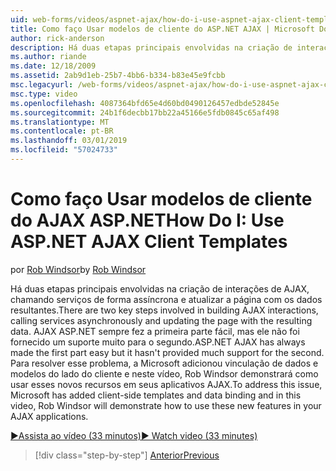 ```yaml
---
uid: web-forms/videos/aspnet-ajax/how-do-i-use-aspnet-ajax-client-templates
title: Como faço Usar modelos de cliente do ASP.NET AJAX | Microsoft Docs
author: rick-anderson
description: Há duas etapas principais envolvidas na criação de interações de AJAX, chamando serviços de forma assíncrona e atualizar a página com os dados resultantes. H do AJAX ASP.NET...
ms.author: riande
ms.date: 12/18/2009
ms.assetid: 2ab9d1eb-25b7-4bb6-b334-b83e45e9fcbb
msc.legacyurl: /web-forms/videos/aspnet-ajax/how-do-i-use-aspnet-ajax-client-templates
msc.type: video
ms.openlocfilehash: 4087364bfd65e4d60bd0490126457edbde52845e
ms.sourcegitcommit: 24b1f6decbb17bb22a45166e5fdb0845c65af498
ms.translationtype: MT
ms.contentlocale: pt-BR
ms.lasthandoff: 03/01/2019
ms.locfileid: "57024733"
---
```

<a name="how-do-i-use-aspnet-ajax-client-templates"></a><span data-ttu-id="bf179-104">Como faço Usar modelos de cliente do AJAX ASP.NET</span><span class="sxs-lookup"><span data-stu-id="bf179-104">How Do I: Use ASP.NET AJAX Client Templates</span></span>
====================
<span data-ttu-id="bf179-105">por [Rob Windsor](https://twitter.com/robwindsor)</span><span class="sxs-lookup"><span data-stu-id="bf179-105">by [Rob Windsor](https://twitter.com/robwindsor)</span></span>

<span data-ttu-id="bf179-106">Há duas etapas principais envolvidas na criação de interações de AJAX, chamando serviços de forma assíncrona e atualizar a página com os dados resultantes.</span><span class="sxs-lookup"><span data-stu-id="bf179-106">There are two key steps involved in building AJAX interactions, calling services asynchronously and updating the page with the resulting data.</span></span> <span data-ttu-id="bf179-107">AJAX ASP.NET sempre fez a primeira parte fácil, mas ele não foi fornecido um suporte muito para o segundo.</span><span class="sxs-lookup"><span data-stu-id="bf179-107">ASP.NET AJAX has always made the first part easy but it hasn't provided much support for the second.</span></span> <span data-ttu-id="bf179-108">Para resolver esse problema, a Microsoft adicionou vinculação de dados e modelos do lado do cliente e neste vídeo, Rob Windsor demonstrará como usar esses novos recursos em seus aplicativos AJAX.</span><span class="sxs-lookup"><span data-stu-id="bf179-108">To address this issue, Microsoft has added client-side templates and data binding and in this video, Rob Windsor will demonstrate how to use these new features in your AJAX applications.</span></span>

[<span data-ttu-id="bf179-109">&#9654;Assista ao vídeo (33 minutos)</span><span class="sxs-lookup"><span data-stu-id="bf179-109">&#9654; Watch video (33 minutes)</span></span>](https://channel9.msdn.com/Blogs/ASP-NET-Site-Videos/how-do-i-use-aspnet-ajax-client-templates)

> [!div class="step-by-step"]
> [<span data-ttu-id="bf179-110">Anterior</span><span class="sxs-lookup"><span data-stu-id="bf179-110">Previous</span></span>](how-do-i-customize-error-handling-for-the-aspnet-ajax-updatepanel.md)
